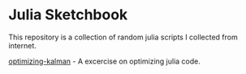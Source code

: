 # Julia Sketchbook

This repository is a collection of random julia scripts I collected from internet.

[optimizing-kalman](./optimizing-kalman) - A excercise on optimizing julia code.